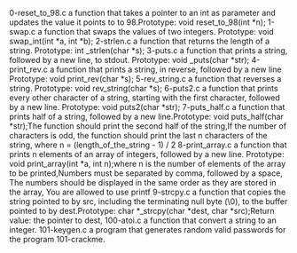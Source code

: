 0-reset_to_98.c  a function that takes a pointer to an int as parameter and updates the value it points to to 98.Prototype: void reset_to_98(int *n);
1-swap.c a function that swaps the values of two integers. Prototype: void swap_int(int *a, int *b);
2-strlen.c  a function that returns the length of a string. Prototype: int _strlen(char *s);
3-puts.c a function that prints a string, followed by a new line, to stdout. Prototype: void _puts(char *str);
4-print_rev.c a function that prints a string, in reverse, followed by a new line Prototype: void print_rev(char *s);
5-rev_string.c a function that reverses a string. Prototype: void rev_string(char *s);
6-puts2.c a function that prints every other character of a string, starting with the first character, followed by a new line. Prototype: void puts2(char *str);
7-puts_half.c a function that prints half of a string, followed by a new line.Prototype: void puts_half(char *str);The function should print the second half of the string,If the number of characters is odd, the function should print the last n characters of the string, where n = (length_of_the_string - 1) / 2
8-print_array.c a function that prints n elements of an array of integers, followed by a new line. Prototype: void print_array(int *a, int n);where n is the number of elements of the array to be printed,Numbers must be separated by comma, followed by a space, The numbers should be displayed in the same order as they are stored in the array, You are allowed to use printf
9-strcpy.c a function that copies the string pointed to by src, including the terminating null byte (\0), to the buffer pointed to by dest.Prototype: char *_strcpy(char *dest, char *src);Return value: the pointer to dest,
100-atoi.c a function that convert a string to an integer.
101-keygen.c  a program that generates random valid passwords for the program 101-crackme.